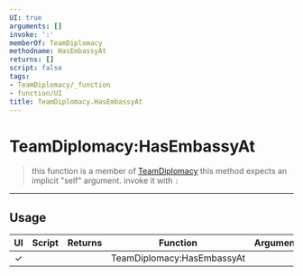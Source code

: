 ```yaml
---
UI: true
arguments: []
invoke: ':'
memberOf: TeamDiplomacy
methodname: HasEmbassyAt
returns: []
script: false
tags:
- TeamDiplomacy/_function
- function/UI
title: TeamDiplomacy.HasEmbassyAt
---
```

# TeamDiplomacy:HasEmbassyAt
> this function is a member of [TeamDiplomacy](civ-6/lua/TeamDiplomacy.md)
> this method expects an implicit "self" argument. invoke it with `:`
-----
## Usage
|  UI | Script | Returns | Function | Arguments |
|:---:|:------:|-------:|:--------:|:---------|
|✓| ||TeamDiplomacy:HasEmbassyAt||
